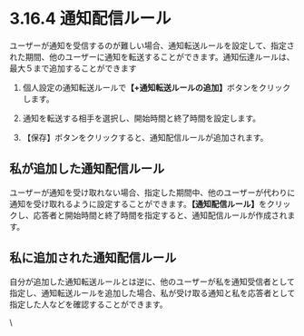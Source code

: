 # 3.16.4 通知配信ルール

ユーザーが通知を受信するのが難しい場合、通知転送ルールを設定して、指定された期間、他のユーザーに通知を転送することができます。通知伝達ルールは、最大５まで追加することができます



1. 個人設定の通知転送ルール&#x3067;**【+通知転送ルールの追加】**&#x30DC;タンをクリックします。



2. 通知を転送する相手を選択し、開始時間と終了時間を設定します。



3. 【保存】ボタンをクリックすると、通知配信ルールが追加されます。



## **私が追加した通知配信ルール**

ユーザーが通知を受け取れない場合、指定した期間中、他のユーザーが代わりに通知を受け取れるように設定することができます。**【通知配信ルール】**&#x3092;クリックし、応答者と開始時間と終了時間を指定すると、通知配信ルールが作成されます。



## **私に追加された通知配信ルール**

自分が追加した通知転送ルールとは逆に、他のユーザーが私を通知受信者として指定し、通知転送ルールを追加した場合、私が受け取る通知と私を応答者として指定した人などを確認することができます。

\
